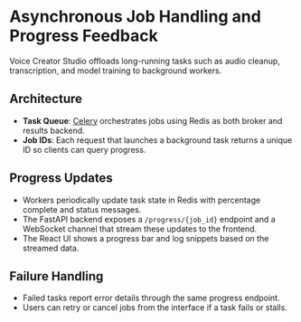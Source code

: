 # Asynchronous Job Handling and Progress Feedback

Voice Creator Studio offloads long-running tasks such as audio cleanup, transcription, and model training to background workers.

## Architecture
- **Task Queue**: [Celery](https://docs.celeryq.dev/) orchestrates jobs using Redis as both broker and results backend.
- **Job IDs**: Each request that launches a background task returns a unique ID so clients can query progress.

## Progress Updates
- Workers periodically update task state in Redis with percentage complete and status messages.
- The FastAPI backend exposes a `/progress/{job_id}` endpoint and a WebSocket channel that stream these updates to the frontend.
- The React UI shows a progress bar and log snippets based on the streamed data.

## Failure Handling
- Failed tasks report error details through the same progress endpoint.
- Users can retry or cancel jobs from the interface if a task fails or stalls.
